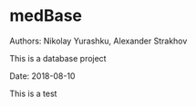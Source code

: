 # medBase

Authors: Nikolay Yurashku, Alexander Strakhov

This is a database project

Date: 2018-08-10 

This is a test